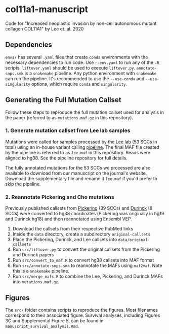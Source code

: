 # col11a1-manuscript
Code for "Increased neoplastic invasion by non-cell autonomous mutant collagen COL11A1" by Lee et. al. 2020

## Dependencies
`envs/` has several `.yaml` files that create `conda` environments with the necessary dependencies to run code.
Use `r-env.yaml` to run any of the `.R` scripts. `liftover.yaml` should be used to execute `liftover.py`.
`annotate-snps.smk` is a `snakemake` pipeline. Any python environment with `snakemake` can run the pipeline. It's
recommended to use the `--use-conda` and `--use-singularity` options, which require `conda` and `singularity`. 

## Generating the Full Mutation Callset
Follow these steps to reproduce the full mutation callset used for analysis in the paper 
(referred to as `mutations.maf.gz` in this repository).

### 1. Generate mutation callset from Lee lab samples
Mutations were called for samples processed by the Lee lab (53 SCCs in total) using an in-house
variant calling [pipeline](https://github.com/tjbencomo/col11a1-wes-pipeline). The final MAF file
created by the pipeline is referred to as `lee.maf` in this repository. Reads were aligned to hg38.
See the pipeline repository for full details. 

The fully annotated mutations for the 53 SCCs we processed are also available to download from our manuscript
on the journal's website. Download the supplementary file and rename it `lee.maf` if you'd prefer
to skip the pipeline. 

### 2. Reannotate Pickering and Cho mutations
Previously published callsets from [Pickering](https://www.ncbi.nlm.nih.gov/pmc/articles/PMC4367811/) (39 SCCs) and [Durinck](https://www.ncbi.nlm.nih.gov/pmc/articles/PMC3187561/)
(8 SCCs) were converted to
hg38 coordinates (Pickering was originally in hg19 and Durinck hg18) and then reannotated using
Ensembl VEP. 

1. Download the callsets from their respective PubMed links
2. Inside the `data` directory, create a subdirectory `original-callsets`
3. Place the Pickering, Durinck, and Lee callsets into `data/original-callsets`
2. Run `src/liftover.py` to convert the original callsets from the Pickering and Durinck papers
3. Run `src/convert_to_maf.R` to convert hg38 callsets into MAF format
4. Run `src/annotate-snps.smk` to reannotate the MAFs using `maf2maf`. Note this is a `snakemake` pipeline.
5. Run `src/merge_mafs.R` to combine the Lee, Pickering, and Durinck MAFs into `mutations.maf.gz`.

## Figures
The `src/` folder contains scripts to reproduce the figures. 
Most filenames correspond to their associated figure. Survival analyses, including Figures 3C 
and Supplemental Figure 5, can be found in `manuscript_survival_analysis.Rmd`.
